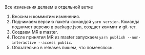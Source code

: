 Все изменения делаем в отдельной ветке

1. Вносим и коммитим изменения.
2. Поднимаем версию пакета командой `yarn version`. Команда поднимет версию в package.json, создаст коммит и git-тег.
3. Создаем MR в master.
4. После принятия MR из master запускаем `yarn publish --non-interactive --access public`.
5. Обязательно в releases пишем, что поменялось.
